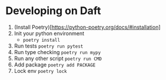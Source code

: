 # Developing on Daft

1. (Install Poetry)[https://python-poetry.org/docs/#installation]
2. Init your python environment
    - `poetry install`
3. Run tests `poetry run pytest`
4. Run type checking `poetry run mypy`
5. Run any other script `poetry run CMD`
6. Add package `poetry add PACKAGE`
7. Lock env `poetry lock`
